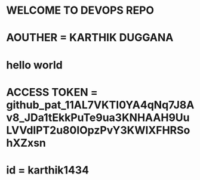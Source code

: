 # WELCOME TO DEVOPS REPO
# AOUTHER = KARTHIK DUGGANA
# hello world
# ACCESS TOKEN = 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
# id = karthik1434

